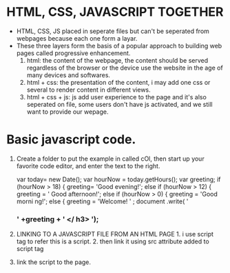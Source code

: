 # HTML, CSS, JAVASCRIPT TOGETHER
  * HTML, CSS, JS placed in seperate files but can't be seperated from webpages because each one form a layar.
  * These three layers form the basis of a popular approach to building web pages called  progressive enhancement.
      1. html: the content of the webpage, the content should be served regardless of the browser or the device use the website in the age of many devices and softwares.
      2. html + css: the presentation of the content, i may add one css or several to render content in different views.
      3. html + css + js:  js add user experience to the page and it's also seperated on file, some users don't have js activated, and we still want to provide our wepage.

# Basic javascript code.

  1. Create a folder to put the example in called cOl, then start up your favorite code editor, and enter the text to the right.

      var today= new Date();
      var hourNow = today.getHours();
      var greeting;
      if (hourNow > 18) {
          greeting= 'Good evening!';
          else if (hourNow > 12) {
              greeting = ' Good afternoon!';
         else if (hourNow > 0) {
              greeting = 'Good morni ng!';
         else {
             greeting = 'Welcome! ' ;
        document .write( ' <h3>' +greeting + ' </ h3> ');

  2. LINKING TO A JAVASCRIPT FILE FROM AN HTML PAGE
         1. i use script tag to refer this is a script.
         2. then link it using src attribute added to script tag
   3. link the script to the page.
